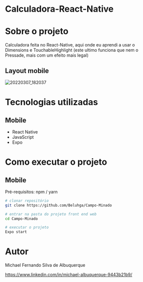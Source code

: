 # Calculadora-React-Native

# Sobre o projeto

Calculadora feita no React-Native,
aqui onde eu aprendi a usar o Dimensions e TouchableHighlight (este ultimo funciona que nem o Pressade, mais com um efeito mais legal)

## Layout mobile

![20220307_182037](https://user-images.githubusercontent.com/82901722/157122694-bd285eeb-a0c6-4e09-9d68-38448d6460d9.gif)


# Tecnologias utilizadas

## Mobile

- React Native
- JavaScript
- Expo

# Como executar o projeto

## Mobile
Pré-requisitos: npm / yarn

```bash
# clonar repositório
git clone https://github.com/Beluhga/Campo-Minado

# entrar na pasta do projeto front end web
cd Campo-Minado

# executar o projeto
Expo start
```

# Autor

Michael Fernando Silva de Albuquerque

https://www.linkedin.com/in/michael-albuquerque-9443b21b9/
